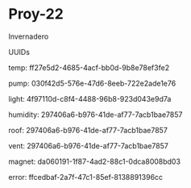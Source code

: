 # Proy-22
Invernadero

UUIDs

temp: ff27e5d2-4685-4acf-bb0d-9b8e78ef3fe2

pump: 030f42d5-576e-47d6-8eeb-722e2ade1e76

light: 4f97110d-c8f4-4488-96b8-923d043e9d7a

humidity: 297406a6-b976-41de-af77-7acb1bae7857

roof: 297406a6-b976-41de-af77-7acb1bae7857

vent: 297406a6-b976-41de-af77-7acb1bae7857

magnet: da060191-1f87-4ad2-88c1-0dca8008bd03

error: ffcedbaf-2a7f-47c1-85ef-8138891396cc

